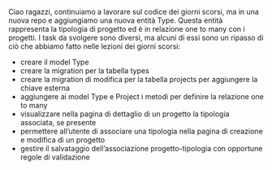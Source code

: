 Ciao ragazzi,
continuiamo a lavorare sul codice dei giorni scorsi, ma in una nuova repo e aggiungiamo una nuova entità Type. Questa
entità rappresenta la tipologia di progetto ed è in relazione one to many con i progetti.
I task da svolgere sono diversi, ma alcuni di essi sono un ripasso di ciò che abbiamo fatto nelle lezioni dei giorni
scorsi:
- creare il model Type
- creare la migration per la tabella types
- creare la migration di modifica per la tabella projects per aggiungere la chiave esterna
- aggiungere ai model Type e Project i metodi per definire la relazione one to many
- visualizzare nella pagina di dettaglio di un progetto la tipologia associata, se presente
- permettere all’utente di associare una tipologia nella pagina di creazione e modifica di un progetto
- gestire il salvataggio dell’associazione progetto-tipologia con opportune regole di validazione

<!-- PROSEGUI CON IL RESTO DELL'ESERCIZIO DAl minuto 1:23 DELLA LEZIONE DEL 25/03/2024
PASSA IL MODELLO TYPE ALLA CREATE E ALL'EDIT
QUINDI MODIFICA LA OLD DELLA SECTION NEL CREATE E NELL'EDIT
FAI CONTROLLI DI SICUREZZA
GESTIRE GLI ERRORI CON IL @MESSAGE (VEDI LEZIONE DEL 21/03) -->